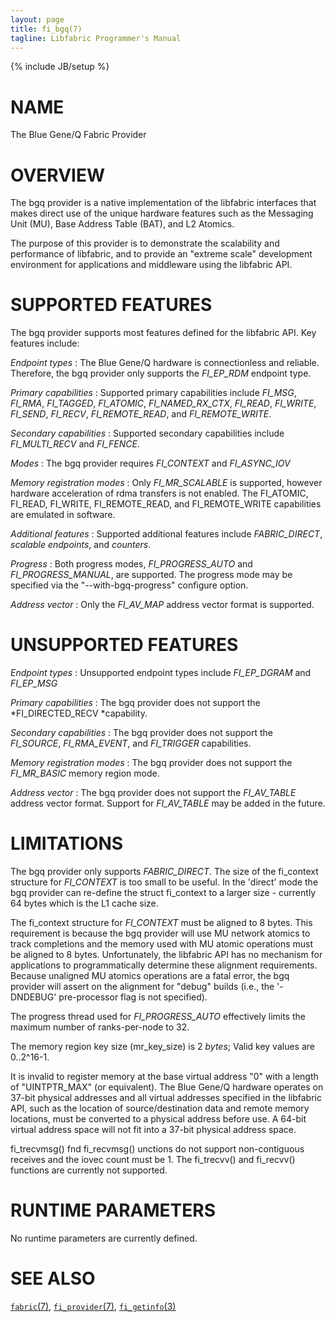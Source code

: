 ```yaml
---
layout: page
title: fi_bgq(7)
tagline: Libfabric Programmer's Manual
---
```

{% include JB/setup %}

# NAME

The Blue Gene/Q Fabric Provider

# OVERVIEW

The bgq provider is a native implementation of the libfabric interfaces
that makes direct use of the unique hardware features such as the
Messaging Unit (MU), Base Address Table (BAT), and L2 Atomics.

The purpose of this provider is to demonstrate the scalability and
performance of libfabric, and to provide an "extreme scale"
development environment for applications and middleware using the
libfabric API.

# SUPPORTED FEATURES

The bgq provider supports most features defined for the libfabric API. 
Key features include:

*Endpoint types*
: The Blue Gene/Q hardware is connectionless and reliable. Therefore, the
  bgq provider only supports the *FI_EP_RDM* endpoint type.

*Primary capabilities*
: Supported primary capabilities include *FI_MSG*, *FI_RMA*, *FI_TAGGED*,
  *FI_ATOMIC*, *FI_NAMED_RX_CTX*, *FI_READ*, *FI_WRITE*, *FI_SEND*, *FI_RECV*,
  *FI_REMOTE_READ*, and *FI_REMOTE_WRITE*.

*Secondary capabilities*
: Supported secondary capabilities include *FI_MULTI_RECV* and *FI_FENCE*.

*Modes*
: The bgq provider requires *FI_CONTEXT* and *FI_ASYNC_IOV*

*Memory registration modes*
: Only *FI_MR_SCALABLE* is supported, however hardware acceleration of
  rdma transfers is not enabled. The FI_ATOMIC, FI_READ, FI_WRITE,
  FI_REMOTE_READ, and FI_REMOTE_WRITE capabilities are emulated in
  software.

*Additional features*
: Supported additional features include *FABRIC_DIRECT*, *scalable endpoints*,
  and *counters*.

*Progress*
: Both progress modes, *FI_PROGRESS_AUTO* and *FI_PROGRESS_MANUAL*, are
  supported. The progress mode may be specified via the "--with-bgq-progress"
  configure option.

*Address vector*
: Only the *FI_AV_MAP* address vector format is supported.

# UNSUPPORTED FEATURES

*Endpoint types*
: Unsupported endpoint types include *FI_EP_DGRAM* and *FI_EP_MSG*

*Primary capabilities*
: The bgq provider does not support the *FI_DIRECTED_RECV *capability.

*Secondary capabilities*
: The bgq provider does not support the *FI_SOURCE*, *FI_RMA_EVENT*, and
  *FI_TRIGGER* capabilities.

*Memory registration modes*
: The bgq provider does not support the *FI_MR_BASIC* memory region mode.

*Address vector*
: The bgq provider does not support the *FI_AV_TABLE* address vector format.
  Support for *FI_AV_TABLE* may be added in the future.

# LIMITATIONS

The bgq provider only supports *FABRIC_DIRECT*. The size of the fi_context
structure for *FI_CONTEXT* is too small to be useful. In the 'direct' mode the
bgq provider can re-define the struct fi_context to a larger size - currently
64 bytes which is the L1 cache size.

The fi_context structure for *FI_CONTEXT* must be aligned to 8 bytes. This requirement is because
the bgq provider will use MU network atomics to track completions and the memory
used with MU atomic operations must be aligned to 8 bytes. Unfortunately, the libfabric API
has no mechanism for applications to programmatically determine these alignment
requirements. Because unaligned MU atomics operations are a fatal error, the
bgq provider will assert on the alignment for "debug" builds (i.e., the '-DNDEBUG'
pre-processor flag is not specified).

The progress thread used for *FI_PROGRESS_AUTO* effectively limits the maximum
number of ranks-per-node to 32.

The memory region key size (mr_key_size) is 2 *bytes*; Valid key values are
0..2^16-1.

It is invalid to register memory at the base virtual address "0" with a
length of "UINTPTR_MAX" (or equivalent). The Blue Gene/Q hardware operates on
37-bit physical addresses and all virtual addresses specified in the libfabric
API, such as the location of source/destination data and remote memory locations,
must be converted to a physical address before use. A 64-bit virtual address
space will not fit into a 37-bit physical address space.

fi_trecvmsg() fnd fi_recvmsg() unctions do not support non-contiguous receives
and the iovec count must be 1. The fi_trecvv() and fi_recvv() functions are
currently not supported.

# RUNTIME PARAMETERS

No runtime parameters are currently defined.

# SEE ALSO

[`fabric`(7)](fabric.7.html),
[`fi_provider`(7)](fi_provider.7.html),
[`fi_getinfo`(3)](fi_getinfo.3.html)
